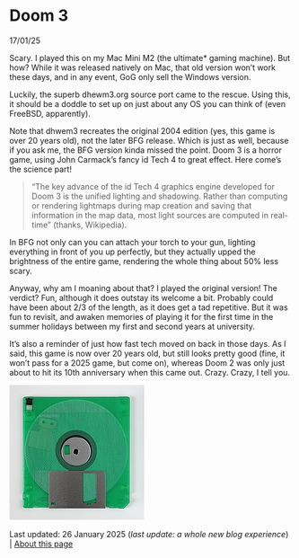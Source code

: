 
# Doom 3

17/01/25

Scary. I played this on my Mac Mini M2 (the ultimate* gaming machine). But how? While it was released natively on Mac, that old version won’t work these days, and in any event, GoG only sell the Windows version.

Luckily, the superb dhewm3.org source port came to the rescue. Using this, it should be a doddle to set up on just about any OS you can think of (even FreeBSD, apparently).

Note that dhwem3 recreates the original 2004 edition (yes, this game is over 20 years old), not the later BFG release. Which is just as well, because if you ask me, the BFG version kinda missed the point. Doom 3 is a horror game, using John Carmack’s fancy id Tech 4 to great effect. Here come’s the science part! 

> “The key advance of the id Tech 4 graphics engine developed for Doom 3 is the unified lighting and shadowing. Rather than computing or rendering lightmaps during map creation and saving that information in the map data, most light sources are computed in real-time” (thanks, Wikipedia).

In BFG not only can you can attach your torch to your gun, lighting everything in front of you up perfectly, but they actually upped the brightness of the entire game, rendering the whole thing about 50% less scary.  

Anyway, why am I moaning about that? I played the original version! The verdict? Fun, although it does outstay its welcome a bit. Probably could have been about 2/3 of the length, as it does get a tad repetitive. But it was fun to revisit, and awaken memories of playing it for the first time in the summer holidays between my first and second years at university. 

It’s also a reminder of just how fast tech moved on back in those days. As I said, this game is now over 20 years old, but still looks pretty good (fine, it won’t pass for a 2025 game, but come on), whereas Doom 2 was only just about to hit its 10th anniversary when this came out. Crazy. Crazy, I tell you.

![A floppy](pc.jpeg "A picture of a floppy disk that I thought would look nice at the bottom of my home page.")

Last updated: 26 January 2025 (_last update: a whole new blog experience_) | [About this page](about.md) 
